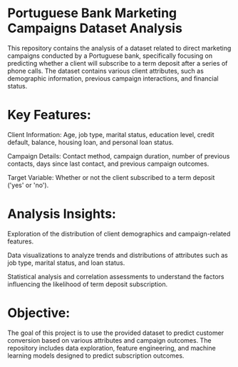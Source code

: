 # Portuguese Bank Marketing Campaigns Dataset Analysis

This repository contains the analysis of a dataset related to direct marketing campaigns conducted by a Portuguese bank, specifically focusing on predicting whether a client will subscribe to a term deposit after a series of phone calls. The dataset contains various client attributes, such as demographic information, previous campaign interactions, and financial status.

# Key Features:
Client Information: Age, job type, marital status, education level, credit default, balance, housing loan, and personal loan status.

Campaign Details: Contact method, campaign duration, number of previous contacts, days since last contact, and previous campaign outcomes.

Target Variable: Whether or not the client subscribed to a term deposit ('yes' or 'no').

# Analysis Insights:
Exploration of the distribution of client demographics and campaign-related features.

Data visualizations to analyze trends and distributions of attributes such as job type, marital status, and loan status.

Statistical analysis and correlation assessments to understand the factors influencing the likelihood of term deposit subscription.

# Objective:
The goal of this project is to use the provided dataset to predict customer conversion based on various attributes and campaign outcomes. The repository includes data exploration, feature engineering, and machine learning models designed to predict subscription outcomes.


